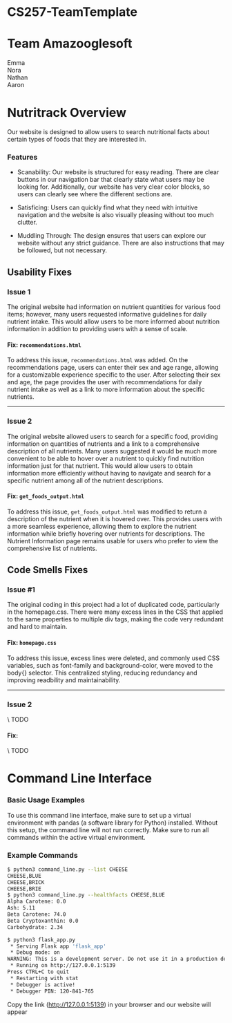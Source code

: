 # CS257-TeamTemplate
# Team Amazooglesoft
Emma\
Nora\
Nathan\
Aaron

# Nutritrack Overview
Our website is designed to allow users to search nutritional facts about certain types of foods that they are interested in.

### Features
* Scanability: Our website is structured for easy reading. There are clear buttons in our navigation bar that clearly state what users may be looking for. Additionally, our website has very clear color blocks, so users can clearly see where the different sections are.

* Satisficing: Users can quickly find what they need with intuitive navigation and the website is also visually pleasing without too much clutter.

* Muddling Through: The design ensures that users can explore our website without any strict guidance. There are also instructions that may be followed, but not necessary.

## Usability Fixes

### Issue 1  
The original website had information on nutrient quantities for various food items; however, many users requested informative guidelines for daily nutrient intake. This would allow users to be more informed about nutrition information in addition to providing users with a sense of scale.

#### Fix: `recommendations.html`  
To address this issue, `recommendations.html` was added. On the recommendations page, users can enter their sex and age range, allowing for a customizable experience specific to the user. After selecting their sex and age, the page provides the user with recommendations for daily nutrient intake as well as a link to more information about the specific nutrients.

---

### Issue 2  
The original website allowed users to search for a specific food, providing information on quantities of nutrients and a link to a comprehensive description of all nutrients. Many users suggested it would be much more convenient to be able to hover over a nutrient to quickly find nutrition information just for that nutrient. This would allow users to obtain information more efficiently without having to navigate and search for a specific nutrient among all of the nutrient descriptions.

#### Fix: `get_foods_output.html`  
To address this issue, `get_foods_output.html` was modified to return a description of the nutrient when it is hovered over. This provides users with a more seamless experience, allowing them to explore the nutrient information while briefly hovering over nutrients for descriptions. The Nutrient Information page remains usable for users who prefer to view the comprehensive list of nutrients.

## Code Smells Fixes

### Issue #1
The original coding in this project had a lot of duplicated code, particularly in the homepage.css. There were many excess lines in the CSS that applied to the same properties to multiple div tags, making the code very redundant and hard to maintain. 

#### Fix: `homepage.css` 
To address this issue, excess lines were deleted, and commonly used CSS variables, such as font-family and background-color, were moved to the body{} selector. This centralized styling, reducing redundancy and improving readbility and maintainability.

---

### Issue 2  
\\ TODO

#### Fix: 
\\ TODO



# Command Line Interface
### Basic Usage Examples

To use this command line interface, make sure to set up a virtual environment with pandas (a software library for Python) installed. Without this setup, the command line will not run correctly. Make sure to run all commands within the active virtual environment. 

### Example Commands
```bash
$ python3 command_line.py --list CHEESE
CHEESE,BLUE
CHEESE,BRICK
CHEESE,BRIE
$ python3 command_line.py --healthfacts CHEESE,BLUE
Alpha Carotene: 0.0
Ash: 5.11
Beta Carotene: 74.0
Beta Cryptoxanthin: 0.0
Carbohydrate: 2.34
```
```bash
$ python3 flask_app.py
 * Serving Flask app 'flask_app'
 * Debug mode: on
WARNING: This is a development server. Do not use it in a production deployment. Use a production WSGI server instead.
 * Running on http://127.0.0.1:5139
Press CTRL+C to quit
 * Restarting with stat
 * Debugger is active!
 * Debugger PIN: 120-841-765
```
Copy the link (http://127.0.0.1:5139) in your browser and our website will appear